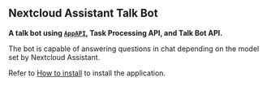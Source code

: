 ## Nextcloud Assistant Talk Bot

**A talk bot using [`AppAPI`](https://github.com/cloud-py-api/app_api), Task Processing API, and Talk Bot API.**

The bot is capable of answering questions in chat depending on the model set by Nextcloud Assistant.

Refer to [How to install](https://github.com/cloud-py-api/talk_bot_ai/blob/main/HOW_TO_INSTALL.md) to install the application.
